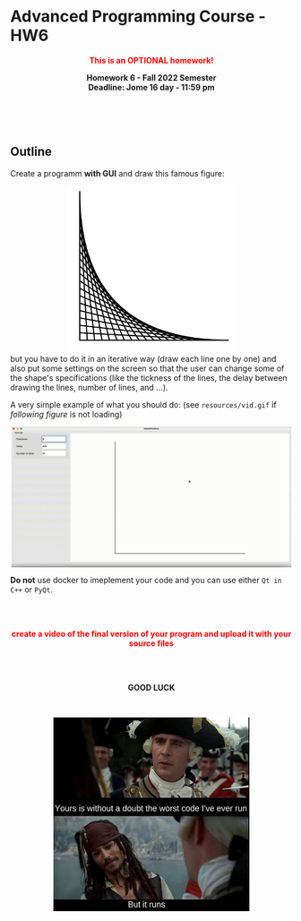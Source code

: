 # Advanced Programming Course - HW6
<p style="color:red" align="center"><b>This is an OPTIONAL homework!</b></p>
<p  align="center"> <b>Homework 6 - Fall 2022 Semester <br> Deadline: Jome 16 day - 11:59 pm</b> </p>

</br>
</br>


</br>

## **Outline**
Create a programm **with GUI** and draw this famous figure:

<p align="center">
<img src="resources/img.png" alt="final"
title="final" width="300" align="middle" />
</p>

but you have to do it in an iterative way (draw each line one by one) and also put some settings on the screen so that the user can change some of the shape's specifications (like the tickness of the lines, the delay between drawing the lines, number of lines, and ...).

A very simple example of what you should do:
(see `resources/vid.gif` if *following figure* is not loading)
<p align="center">
<img src="resources/vid.gif" alt="final"
title="final" width="500" align="middle" />
</p>

**Do not** use docker to imeplement your code and you can use either `Qt in C++` or `PyQt`.


</br>
</br>

<p style="color:red" align="center"><b>create a video of the final version of your program and upload it with your source files</b></p>


</br>
</br>


<p  align="center"> <b>GOOD LUCK</b> </p>


<br/>
<p align="center">
<img src="resources/final.jpeg" alt="final"
title="final" width="350" align="middle" />
</p>
<br/>